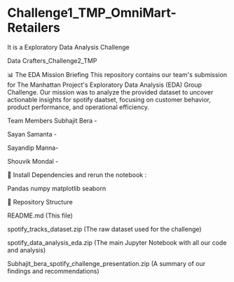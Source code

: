 # Challenge1_TMP_OmniMart-Retailers

It is a Exploratory Data Analysis Challenge 

Data Crafters_Challenge2_TMP

📊 The EDA Mission Briefing
This repository contains our team's submission for The Manhattan Project's Exploratory Data Analysis (EDA) Group Challenge. Our mission was to analyze the provided dataset to uncover actionable insights for spotify daatset, focusing on customer behavior, product performance, and operational efficiency.

Team Members
Subhajit Bera - 

Sayan Samanta - 

Sayandip Manna- 

Shouvik Mondal -

🚀 Install Dependencies and rerun the notebook :

Pandas
numpy
matplotlib
seaborn



📁 Repository Structure

README.md (This file)

spotify_tracks_dataset.zip (The raw dataset used for the challenge)

spotify_data_analysis_eda.zip (The main Jupyter Notebook with all our code and analysis)

Subhajit_bera_spotify_challenge_presentation.zip (A summary of our findings and recommendations)
